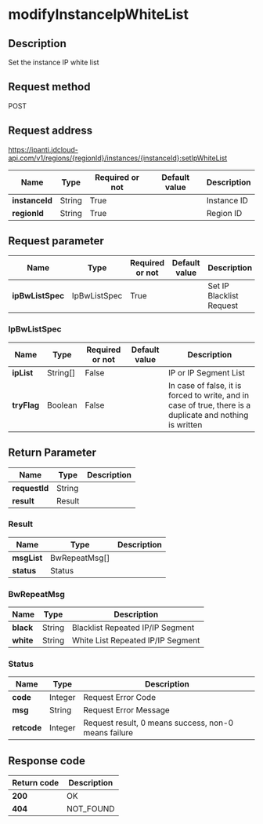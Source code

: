 # modifyInstanceIpWhiteList


## Description
Set the instance IP white list

## Request method
POST

## Request address
https://ipanti.jdcloud-api.com/v1/regions/{regionId}/instances/{instanceId}:setIpWhiteList

|Name|Type|Required or not|Default value|Description|
|---|---|---|---|---|
|**instanceId**|String|True| |Instance ID|
|**regionId**|String|True| |Region ID|

## Request parameter
|Name|Type|Required or not|Default value|Description|
|---|---|---|---|---|
|**ipBwListSpec**|IpBwListSpec|True| |Set IP Blacklist Request|

### IpBwListSpec
|Name|Type|Required or not|Default value|Description|
|---|---|---|---|---|
|**ipList**|String[]|False| |IP or IP Segment List|
|**tryFlag**|Boolean|False| |In case of false, it is forced to write, and in case of true, there is a duplicate and nothing is written|

## Return Parameter
|Name|Type|Description|
|---|---|---|
|**requestId**|String| |
|**result**|Result| |

### Result
|Name|Type|Description|
|---|---|---|
|**msgList**|BwRepeatMsg[]| |
|**status**|Status| |
### BwRepeatMsg
|Name|Type|Description|
|---|---|---|
|**black**|String|Blacklist Repeated IP/IP Segment|
|**white**|String|White List Repeated IP/IP Segment|
### Status
|Name|Type|Description|
|---|---|---|
|**code**|Integer|Request Error Code|
|**msg**|String|Request Error Message|
|**retcode**|Integer|Request result, 0 means success, non-0 means failure|

## Response code
|Return code|Description|
|---|---|
|**200**|OK|
|**404**|NOT_FOUND|
